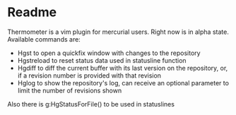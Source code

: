 Readme
======

Thermometer is a vim plugin for mercurial users. Right now is in alpha state.
Available commands are:

* Hgst to open a quickfix window with changes to the repository
* Hgstreload to reset status data used in statusline function
* Hgdiff to diff the current buffer with its last version on the repository, or, if a revision number is provided with that revision
* Hglog to show the repository's log, can receive an optional parameter to limit the number of revisions shown

Also there is g:HgStatusForFile() to be used in statuslines
